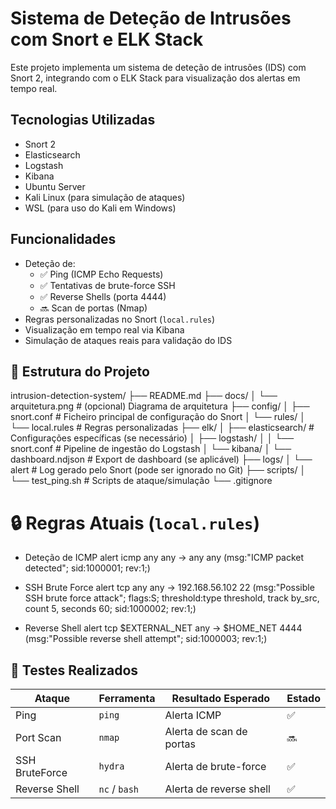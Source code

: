# Sistema de Deteção de Intrusões com Snort e ELK Stack

Este projeto implementa um sistema de deteção de intrusões (IDS) com Snort 2, integrando com o ELK Stack para visualização dos alertas em tempo real.

## Tecnologias Utilizadas

- Snort 2
- Elasticsearch
- Logstash
- Kibana
- Ubuntu Server
- Kali Linux (para simulação de ataques)
- WSL (para uso do Kali em Windows)

## Funcionalidades

- Deteção de:
  - ✅ Ping (ICMP Echo Requests)
  - ✅ Tentativas de brute-force SSH
  - ✅ Reverse Shells (porta 4444)
  - 🔜 Scan de portas (Nmap)
- Regras personalizadas no Snort (`local.rules`)
- Visualização em tempo real via Kibana
- Simulação de ataques reais para validação do IDS

## 📂 Estrutura do Projeto 

intrusion-detection-system/
├── README.md
├── docs/
│   └── arquitetura.png         # (opcional) Diagrama de arquitetura
├── config/
│   ├── snort.conf              # Ficheiro principal de configuração do Snort
│   └── rules/
│       └── local.rules         # Regras personalizadas
├── elk/
│   ├── elasticsearch/          # Configurações específicas (se necessário)
│   ├── logstash/
│   │   └── snort.conf          # Pipeline de ingestão do Logstash
│   └── kibana/
│       └── dashboard.ndjson    # Export de dashboard (se aplicável)
├── logs/
│   └── alert                   # Log gerado pelo Snort (pode ser ignorado no Git)
├── scripts/
│   └── test_ping.sh            # Scripts de ataque/simulação
└── .gitignore

# 🔒 Regras Atuais (`local.rules`)

- Deteção de ICMP
alert icmp any any -> any any (msg:"ICMP packet detected"; sid:1000001; rev:1;)

- SSH Brute Force
alert tcp any any -> 192.168.56.102 22 (msg:"Possible SSH brute force attack"; flags:S; threshold:type threshold, track by_src, count 5, seconds 60; sid:1000002; rev:1;)

- Reverse Shell
alert tcp $EXTERNAL_NET any -> $HOME_NET 4444 (msg:"Possible reverse shell attempt"; sid:1000003; rev:1;)


## 🧪 Testes Realizados

| Ataque        | Ferramenta   | Resultado Esperado             | Estado  |
|----------------|--------------|----------------------------------|---------|
| Ping           | `ping`       | Alerta ICMP                    | ✅       |
| Port Scan      | `nmap`       | Alerta de scan de portas       | 🔜       |
| SSH BruteForce | `hydra`      | Alerta de brute-force          | ✅       |
| Reverse Shell  | `nc` / `bash`| Alerta de reverse shell        | ✅       |




